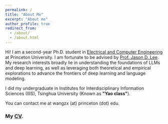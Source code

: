 ```yaml
---
permalink: /
title: "About Me"
excerpt: "About me"
author_profile: true
redirect_from: 
  - /about/
  - /about.html
---
```


Hi! I am a second-year Ph.D. student in <a href="https://ece.princeton.edu/">Electrical and Computer Engineering</a> at Princeton University. I am fortunate to be advised by <a href="https://jasondlee88.github.io/">Prof. Jason D. Lee</a>.
My research interests broadly lie in understanding the foundations of LLMs and deep learning, as well as leveraging
both theoretical and empirical explorations to advance the frontiers of deep learning and language modeling.

I did my undergraduate in Institutes for Interdisciplinary Information Sciences (IIIS), Tsinghua University (Known as **"Yao class"**).

You can contact me at wangzx (at) princeton (dot) edu.


### My <a href="https://drive.google.com/file/d/1rqGAPJGkswxo4RWdz4DN4GxnNItJiIE4/view?usp=sharing">CV</a>.
